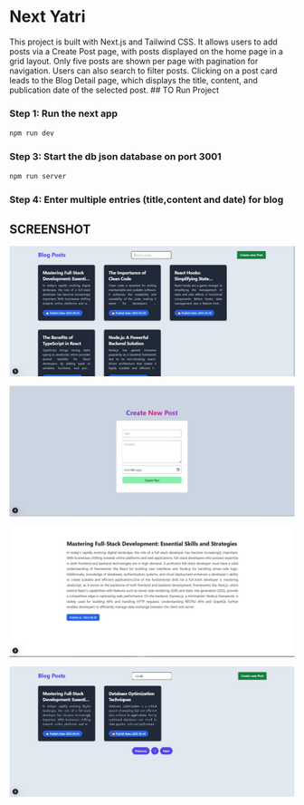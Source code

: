 # Next Yatri
<p>This project is built with Next.js and Tailwind CSS. It allows users to add posts via a Create Post page, with posts displayed on the home page in a grid layout. Only five posts are shown per page with pagination for navigation. Users can also search to filter posts. Clicking on a post card leads to the Blog Detail page, which displays the title, content, and publication date of the selected post.
## TO Run Project</p>

### Step 1: Run the next app 
```bash
npm run dev
```
### Step 3: Start the db json database on port 3001
```bash
npm run server
```
### Step 4: Enter multiple entries (title,content and date) for blog 


## SCREENSHOT

![GAME](./public/ss1.JPG)

![GAME](./public/ss2.JPG)

![GAME](./public/ss3.JPG)

![GAME](./public/ss4.JPG)


